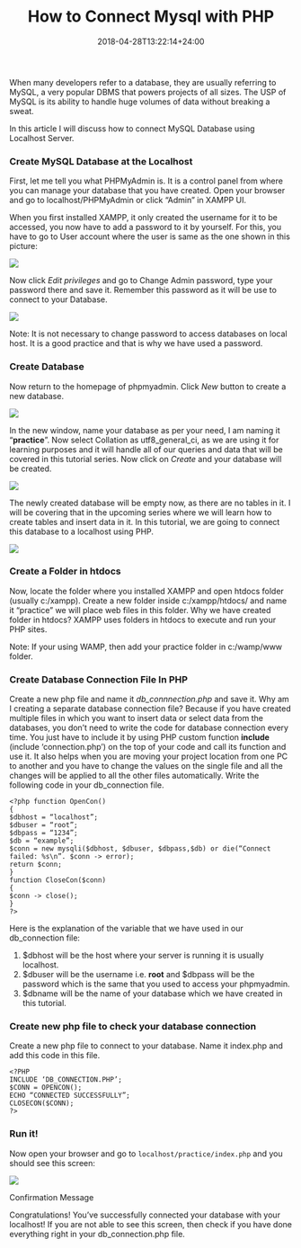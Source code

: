 ﻿---
title: "How to Connect Mysql with PHP"
date: 2018-04-28T13:22:14+24:00
draft: false
type: "post"
tags: ["php", "mysql", "database"]
---


When many developers refer to a database, they are usually referring to MySQL, a
very popular DBMS that powers projects of all sizes. The USP of MySQL is its
ability to handle huge volumes of data without breaking a sweat.

In this article I will discuss how to connect MySQL Database using Localhost Server.


### Create MySQL Database at the Localhost

First, let me tell you what PHPMyAdmin is. It is a control panel from where you
can manage your database that you have created. Open your browser and go to
localhost/PHPMyAdmin or click “Admin” in XAMPP UI.

When you first installed XAMPP, it only created the username for it to be
accessed, you now have to add a password to it by yourself. For this, you have
to go to User account where the user is same as the one shown in this picture:

![](https://cdn-images-1.medium.com/max/880/0*Kjc-5Hwt0tHeDZJE.png)

Now click *Edit privileges* and go to Change Admin password, type your password
there and save it. Remember this password as it will be use to connect to your
Database.

![](https://cdn-images-1.medium.com/max/880/0*Bf6g12KPGGtGDHuS.png)

Note: It is not necessary to change password to access databases on local host.
It is a good practice and that is why we have used a password.

### Create Database

Now return to the homepage of phpmyadmin. Click *New* button to create a new
database.

![](https://cdn-images-1.medium.com/max/880/0*7IUxi9DeitEReIya.png)

In the new window, name your database as per your need, I am naming it
“**practice**”. Now select Collation as utf8_general_ci, as we are using it for
learning purposes and it will handle all of our queries and data that will be
covered in this tutorial series. Now click on *Create* and your database will be
created.

![](https://cdn-images-1.medium.com/max/880/0*2Cysb8IhDpvzDuQ7.png)

The newly created database will be empty now, as there are no tables in it. I
will be covering that in the upcoming series where we will learn how to create
tables and insert data in it. In this tutorial, we are going to connect this
database to a localhost using PHP.

![](https://cdn-images-1.medium.com/max/880/0*zjlRKjiDUjimMy7q.png)

### Create a Folder in htdocs

Now, locate the folder where you installed XAMPP and open htdocs folder (usually
c:/xampp). Create a new folder inside c:/xampp/htdocs/ and name it “practice” we
will place web files in this folder. Why we have created folder in htdocs? XAMPP
uses folders in htdocs to execute and run your PHP sites.

Note: If your using WAMP, then add your practice folder in c:/wamp/www folder.

### Create Database Connection File In PHP

Create a new php file and name it *db_connnection.php* and save it. Why am I
creating a separate database connection file? Because if you have created
multiple files in which you want to insert data or select data from the
databases, you don’t need to write the code for database connection every time.
You just have to include it by using PHP custom function **include** (include
‘connection.php’) on the top of your code and call its function and use it. It
also helps when you are moving your project location from one PC to another and
you have to change the values on the single file and all the changes will be
applied to all the other files automatically. Write the following code in your
db_connection file.

```
<?php function OpenCon()
{
$dbhost = “localhost”;
$dbuser = “root”;
$dbpass = “1234”;
$db = “example”;
$conn = new mysqli($dbhost, $dbuser, $dbpass,$db) or die(“Connect failed: %s\n”. $conn -> error);
return $conn;
}
function CloseCon($conn)
{
$conn -> close();
}
?>
```

Here is the explanation of the variable that we have used in our db_connection
file:

1.  $dbhost will be the host where your server is running it is usually localhost.
1.  $dbuser will be the username i.e. **root** and $dbpass will be the password
which is the same that you used to access your phpmyadmin.
1.  $dbname will be the name of your database which we have created in this
tutorial.

### Create new php file to check your database connection

Create a new php file to connect to your database. Name it index.php and add
this code in this file.

```
<?PHP
INCLUDE ‘DB_CONNECTION.PHP’;
$CONN = OPENCON();
ECHO “CONNECTED SUCCESSFULLY”;
CLOSECON($CONN);
?>
```

### Run it!

Now open your browser and go to `localhost/practice/index.php` and you should see
this screen:

![](https://cdn-images-1.medium.com/max/880/0*Jl6hwq9wTGqgI67x.png)

Confirmation Message

Congratulations! You’ve successfully connected your database with your
localhost! If you are not able to see this screen, then check if you have done
everything right in your db_connection.php file.
